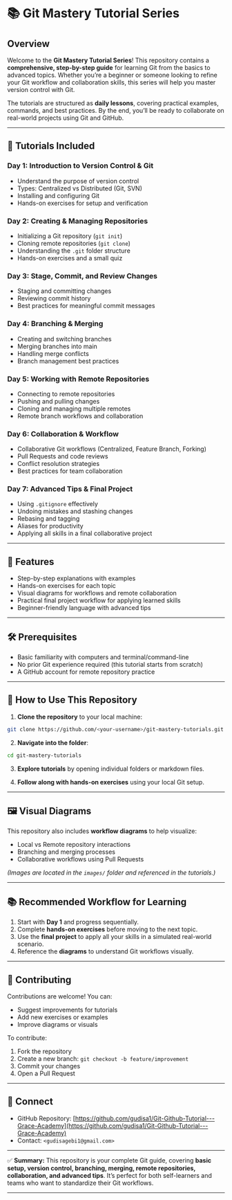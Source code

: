 

# 📚 Git Mastery Tutorial Series

## Overview

Welcome to the **Git Mastery Tutorial Series**! This repository contains a **comprehensive, step-by-step guide** for learning Git from the basics to advanced topics. Whether you’re a beginner or someone looking to refine your Git workflow and collaboration skills, this series will help you master version control with Git.

The tutorials are structured as **daily lessons**, covering practical examples, commands, and best practices. By the end, you’ll be ready to collaborate on real-world projects using Git and GitHub.

---

## 🔹 Tutorials Included

### **Day 1: Introduction to Version Control & Git**

* Understand the purpose of version control
* Types: Centralized vs Distributed (Git, SVN)
* Installing and configuring Git
* Hands-on exercises for setup and verification

### **Day 2: Creating & Managing Repositories**

* Initializing a Git repository (`git init`)
* Cloning remote repositories (`git clone`)
* Understanding the `.git` folder structure
* Hands-on exercises and a small quiz

### **Day 3: Stage, Commit, and Review Changes**

* Staging and committing changes
* Reviewing commit history
* Best practices for meaningful commit messages

### **Day 4: Branching & Merging**

* Creating and switching branches
* Merging branches into main
* Handling merge conflicts
* Branch management best practices

### **Day 5: Working with Remote Repositories**

* Connecting to remote repositories
* Pushing and pulling changes
* Cloning and managing multiple remotes
* Remote branch workflows and collaboration

### **Day 6: Collaboration & Workflow**

* Collaborative Git workflows (Centralized, Feature Branch, Forking)
* Pull Requests and code reviews
* Conflict resolution strategies
* Best practices for team collaboration

### **Day 7: Advanced Tips & Final Project**

* Using `.gitignore` effectively
* Undoing mistakes and stashing changes
* Rebasing and tagging
* Aliases for productivity
* Applying all skills in a final collaborative project

---

## 📌 Features

* Step-by-step explanations with examples
* Hands-on exercises for each topic
* Visual diagrams for workflows and remote collaboration
* Practical final project workflow for applying learned skills
* Beginner-friendly language with advanced tips

---

## 🛠 Prerequisites

* Basic familiarity with computers and terminal/command-line
* No prior Git experience required (this tutorial starts from scratch)
* A GitHub account for remote repository practice

---

## 🚀 How to Use This Repository

1. **Clone the repository** to your local machine:

```bash
git clone https://github.com/<your-username>/git-mastery-tutorials.git
```

2. **Navigate into the folder**:

```bash
cd git-mastery-tutorials
```

3. **Explore tutorials** by opening individual folders or markdown files.

4. **Follow along with hands-on exercises** using your local Git setup.

---

## 🖼 Visual Diagrams

This repository also includes **workflow diagrams** to help visualize:

* Local vs Remote repository interactions
* Branching and merging processes
* Collaborative workflows using Pull Requests

*(Images are located in the `images/` folder and referenced in the tutorials.)*

---

## 📚 Recommended Workflow for Learning

1. Start with **Day 1** and progress sequentially.
2. Complete **hands-on exercises** before moving to the next topic.
3. Use the **final project** to apply all your skills in a simulated real-world scenario.
4. Reference the **diagrams** to understand Git workflows visually.

---

## 🌟 Contributing

Contributions are welcome! You can:

* Suggest improvements for tutorials
* Add new exercises or examples
* Improve diagrams or visuals

To contribute:

1. Fork the repository
2. Create a new branch: `git checkout -b feature/improvement`
3. Commit your changes
4. Open a Pull Request

---


## 🔗 Connect

* GitHub Repository: [https://github.com/gudisa1/Git-Github-Tutorial---Grace-Academy](https://github.com/gudisa1/Git-Github-Tutorial---Grace-Academy)
* Contact: `<gudisagebi1@gmail.com>`

---

✅ **Summary:**
This repository is your complete Git guide, covering **basic setup, version control, branching, merging, remote repositories, collaboration, and advanced tips**. It’s perfect for both self-learners and teams who want to standardize their Git workflows.

---

